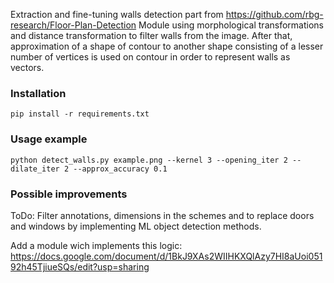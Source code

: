 Extraction and fine-tuning walls detection part from https://github.com/rbg-research/Floor-Plan-Detection
Module using morphological transformations and distance transformation to filter walls from the image.
After that, approximation of a shape of contour to another shape consisting of a lesser number of vertices is used on contour in order to represent walls as vectors.

### Installation
```
pip install -r requirements.txt
```
### Usage example
```
python detect_walls.py example.png --kernel 3 --opening_iter 2 --dilate_iter 2 --approx_accuracy 0.1
```
### Possible improvements
ToDo:
Filter annotations, dimensions in the schemes and to replace doors and windows by implementing ML object detection methods.

Add a module wich implements this logic: 
https://docs.google.com/document/d/1BkJ9XAs2WIIHKXQlAzy7HI8aUoi05192h45TjiueSQs/edit?usp=sharing
